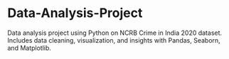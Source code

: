 # Data-Analysis-Project
Data analysis project using Python on NCRB Crime in India 2020 dataset. Includes data cleaning, visualization, and insights with Pandas, Seaborn, and Matplotlib.

